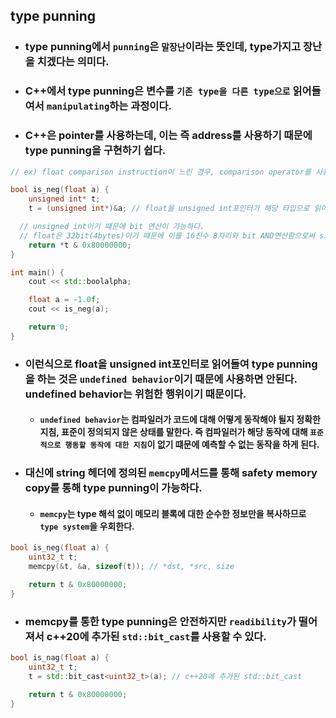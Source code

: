 ## type punning

- ### type punning에서 `punning`은 `말장난`이라는 뜻인데, type가지고 장난을 치겠다는 의미다.
- ### C++에서 type punning은 변수를 `기존 type을 다른 type으로` 읽어들여서 `manipulating`하는 과정이다.
- ### C++은 pointer를 사용하는데, 이는 즉 address를 사용하기 때문에 type punning을 구현하기 쉽다.

```cpp
// ex) float comparison instruction이 느린 경우, comparison operator를 사용하면 속도가 매우 느리기 때문에 sign bit만으로 음수인지 판단하려 할 때

bool is_neg(float a) {
	unsigned int* t;
	t = (unsigned int*)&a; // float을 unsigned int포인터가 해당 타입으로 읽어들인다.

  // unsigned int이기 떄문에 bit 연산이 가능하다.
  // float은 32bit(4bytes)이기 떄문에 이를 16진수 8자리와 bit AND연산함으로써 sign bit를 masking한다.
	return *t & 0x80000000;
}

int main() {
	cout << std::boolalpha;

	float a = -1.0f;
	cout << is_neg(a);

	return 0;
}
```

- ### 이런식으로 float을 unsigned int포인터로 읽어들여 type punning을 하는 것은 `undefined behavior`이기 때문에 사용하면 안된다. undefined behavior는 위험한 행위이기 때문이다.
  - #### `undefined behavior`는 컴파일러가 코드에 대해 어떻게 동작해야 될지 정확한 지침, 표준이 정의되지 않은 상태를 말한다. 즉 컴파일러가 해당 동작에 대해 `표준적으로 행동할 동작에 대한 지침`이 없기 떄문에 예측할 수 없는 동작을 하게 된다.
- ### 대신에 string 헤더에 정의된 `memcpy`메서드를 통해 safety memory copy를 통해 type punning이 가능하다.
  - #### `memcpy`는 type 해석 없이 메모리 블록에 대한 순수한 정보만을 복사하므로 `type system`을 우회한다.

```cpp
bool is_neg(float a) {
	uint32_t t;
	memcpy(&t, &a, sizeof(t)); // *dst, *src, size

	return t & 0x80000000;
}
```

- ### memcpy를 통한 type punning은 안전하지만 `readibility`가 떨어져서 c++20에 추가된 `std::bit_cast`를 사용할 수 있다.

```cpp
bool is_nag(float a) {
	uint32_t t;
	t = std::bit_cast<uint32_t>(a); // c++20에 추가된 std::bit_cast

	return t & 0x80000000;
}
```
